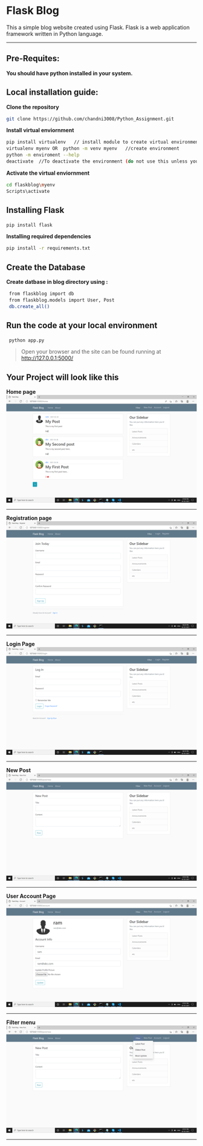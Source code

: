 # Flask Blog
This a simple blog website created using Flask. Flask is a web application framework written in Python language.
****

## Pre-Requites:
**You should have python installed in your system.**

## Local installation guide:
**Clone the repository**
```bash
git clone https://github.com/chandni3008/Python_Assignment.git
```
**Install virtual enviornment**
```bash
pip install virtualenv   // install module to create virtual environment
virtualenv myenv OR  python -m venv myenv   //create environment
python -m enviroment --help
deactivate  //To deactivate the environment (do not use this unless you want to deactivate your environment)
```
**Activate the  virtual enviornment**
```bash
cd flaskblog\myenv
Scripts\activate
```
## Installing Flask
```bash
pip install flask
```
**Installing required dependencies**
```bash
pip install -r requirements.txt
```

## Create the Database
**Create datbase in blog directory using :**
```bash
 from flaskblog import db
 from flaskblog.models import User, Post
 db.create_all()
 ```
 
 ## Run the code at your local environment
```bash
 python app.py
 ```
>Open your browser and the site can be found running at http://127.0.0.1:5000/ 

## Your Project will look like this

**Home page**
  ![home](https://github.com/chandni3008/Python_Assignment/blob/main/PythonAssignment/Screenshots/home.png)
 ****

**Registration page**
  ![register](https://github.com/chandni3008/Python_Assignment/blob/main/PythonAssignment/Screenshots/Register.png)
 ****


**Login Page**
  ![login](https://github.com/chandni3008/Python_Assignment/blob/main/PythonAssignment/Screenshots/Login.png)
 ****
 
 **New Post**
  ![newpost](https://github.com/chandni3008/Python_Assignment/blob/main/PythonAssignment/Screenshots/new%20post.png)
 ****
 
**User Account Page**
  ![account](https://github.com/chandni3008/Python_Assignment/blob/main/PythonAssignment/Screenshots/account.png)
 ****

**Filter menu**
  ![filter](https://github.com/chandni3008/Python_Assignment/blob/main/PythonAssignment/Screenshots/filter.png)
 ****
 
 
 
